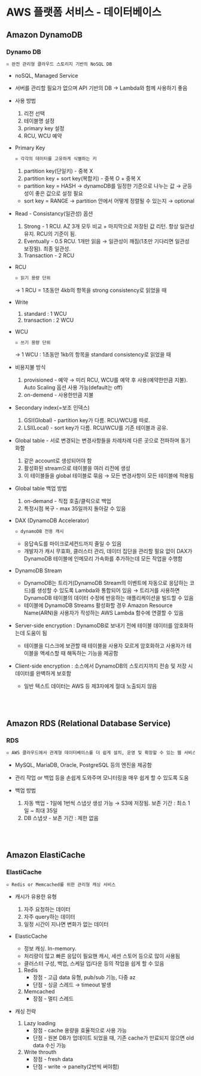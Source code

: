 # AWS 플랫폼 서비스 - 데이터베이스

## Amazon DynamoDB

### Dynamo DB

```tex
▫️ 완전 관리형 클라우드 스토리지 기반의 NoSQL DB
```

+ noSQL, Managed Service
+ 서버를 관리할 필요가 없으며 API 기반의 DB → Lambda와 함께 사용하기 좋음

+ 사용 방법

  1. 리전 선택
  2. 테이블명 설정
  3. primary key 설정
  4. RCU, WCU 예약

+ Primary Key

  ```tex
  ▫️ 각각의 데이터를 고유하게 식별하는 키
  ```

  1. partition key(단일키) - 중복 X
  2. partition key + sort key(복합키) - 중복 O + 중복 X

  + partition key = HASH → dynamoDB를 일정한 기준으로 나누는 값 → 균등성이 좋은 값으로 설정 필요
  + sort key = RANGE → partition 안에서 어떻게 정렬될 수 있는지 → optional

+ Read - Consistancy(일관성) 옵션

  1. Strong - 1 RCU. AZ 3개 모두 비교 + 마지막으로 저장된 값 리턴. 항상 일관성 유지. RCU의 기준이 됨.
  2. Eventually - 0.5 RCU. 1개만 읽음 → 일관성이 깨짐(1초만 기다리면 일관성 보장됨). 최종 일관성.
  3. Transaction - 2 RCU

+ RCU

  ```tex
  ▫️ 읽기 용량 단위
  ```

   → 1 RCU = 1초동안 4kb의 항목을 strong consistency로 읽었을 때

+ Write

  1. standard : 1 WCU
  2. transaction : 2 WCU

+ WCU

  ```tex
  ▫️ 쓰기 용량 단위
  ```

   → 1 WCU : 1초동안 1kb의 항목을 standard consistency로 읽었을 때

+ 비용지불 방식

  1. provisioned - 예약 → 미리 RCU, WCU를 예약 후 사용(예약한만큼 지불). Auto Scaling 옵션 사용 가능(default는 off)
  2. on-demend - 사용한만큼 지불

+ Secondary index(=보조 인덱스)

  1. GSI(Global) - partition key가 다름. RCU/WCU를 따로.
  2. LSI(Local) - sort key가 다름. RCU/WCU를 기존 테이블과 공유.

+ Global table - 서로 변경되는 변경사항들을 차례차례 다른 곳으로 전파하며 동기화함

  1. 같은 account로 생성되어야 함
  2. 활성화된 stream으로 테이블을 여러 리전에 생성
  3. 이 테이블들을 global 테이블로 묶음 → 모든 변경사항이 모든 테이블에 적용됨

+ Global table 백업 방법

  1. on-demand - 직접 호출/클릭으로 백업
  2. 특정시점 복구 - max 35일까지 돌아갈 수 있음

+ DAX (DynamoDB Accelerator)

  ```tex
  ▫️ dynamoDB 전용 캐시
  ```

  + 응답속도를 마이크로세컨드까지 줄일 수 있음
  + 개발자가 캐시 무효화, 클러스터 관리, 데이터 집단을 관리할 필요 없이 DAX가 DynamoDB 테이블에 인메모리 가속화를 추가하는데 모든 작업을 수행함

+ DynamoDB Stream

  + DynamoDB는 트리거(DynamoDB Stream의 이벤트에 자동으로 응답하는 코드)를 생성할 수 있도록 Lambda와 통합되어 있음 → 트리거를 사용하면 DynamoDB 테이블의 데이터 수정에 반응하는 애플리케이션을 빌드할 수 있음
  + 테이블에 DynamoDB Streams 활성화할 경우 Amazon Resource Name(ARN)을 사용자가 작성하는 AWS Lambda 함수에 연결할 수 있음

+ Server-side encryption : DynamoDB로 보내기 전에 테이블 데이터를 암호화하는데 도움이 됨

  + 테이블을 디스크에 보관할 때 테이블을 사용자 모르게 암호화하고 사용자가 테이블을 액세스할 때 해독하는 기능을 제공함

+ Client-side encryption : 소스에서 DynamoDB의 스토리지까지 전송 및 저장 시 데이터를 완벽하게 보호함

  + 일반 텍스트 데이터는 AWS 등 제3자에게 절대 노출되지 않음

<br/><br/>

## Amazon RDS (Relational Database Service)

### RDS

```tex
▫️ AWS 클라우드에서 관계형 데이터베이스를 더 쉽게 설치, 운영 및 확장할 수 있는 웹 서비스
```

+ MySQL, MariaDB, Oracle, PostgreSQL 등의 엔진을 제공함
+ 관리 작업 or 백업 등을 손쉽게 도와주며 모니터링을 매우 쉽게 할 수 있도록 도움

+ 백업 방법
  1. 자동 백업 - 1일에 1번씩 스냅샷 생성 가능 → S3에 저장됨. 보존 기간 : 최소 1일 ~ 최대 35일
  2. DB 스냅샷 - 보존 기간 : 제한 없음

<br/><br/>

## Amazon ElastiCache

### ElastiCache

```tex
▫️ Redis or Memcached를 위한 관리형 캐싱 서비스
```

+ 캐시가 유용한 유형

  1. 자주 요청하는 데이터
  2. 자주 query하는 데이터
  3. 일정 시간이 지나면 변화가 없는 데이터

+ ElasticCache

  + 정보 캐싱. In-memory.
  + 처리량이 많고 빠른 응답이 필요핸 캐시, 세션 스토어 등으로 많이 사용됨
  + 클러스터 구성, 백업, 스케일 업/다운 등의 작업을 쉽게 할 수 있음

  1. Redis
     + 장점 - 고급 data 유형, pub/sub 기능, 다중 az
     + 단점 - 싱글 스레드 → timeout 발생
  2. Memcached
     + 장점 - 멀티 스레드

+ 캐싱 전략

  1. Lazy loading
     + 장점 - cache 용량을 효율적으로 사용 가능
     + 단점 - 원본 DB가 업데이트 되었을 때, 기존 cache가 만료되지 않으면 old data 수신 가능
  2. Write throuth
     + 장점 - fresh data
     + 단점 - write → panelty(2번씩 써야함)

<br/><br/>